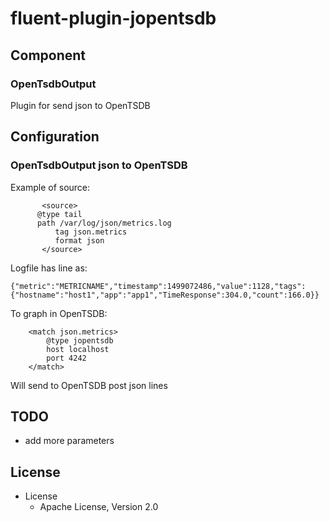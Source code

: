 # fluent-plugin-jopentsdb

## Component

### OpenTsdbOutput

Plugin for send json to OpenTSDB

## Configuration

### OpenTsdbOutput json to OpenTSDB

Example of source:
~~~
       <source>                                                                                                                                                                                                                                              
	  @type tail                                                                                                                                                                                                                                          
	  path /var/log/json/metrics.log                                                                                                                                                                                                             
          tag json.metrics                                                                                                                                                                                                                                          
          format json                                                                                                                                                                                                                                          
       </source> 
~~~
Logfile has line as:
~~~
{"metric":"METRICNAME","timestamp":1499072486,"value":1128,"tags":{"hostname":"host1","app":"app1","TimeResponse":304.0,"count":166.0}}
~~~       
To graph in OpenTSDB:
~~~
	<match json.metrics>
	    @type jopentsdb
	    host localhost
	    port 4242
	</match>	
~~~
Will send to OpenTSDB post json lines


## TODO

* add more parameters

## License

* License
  * Apache License, Version 2.0
